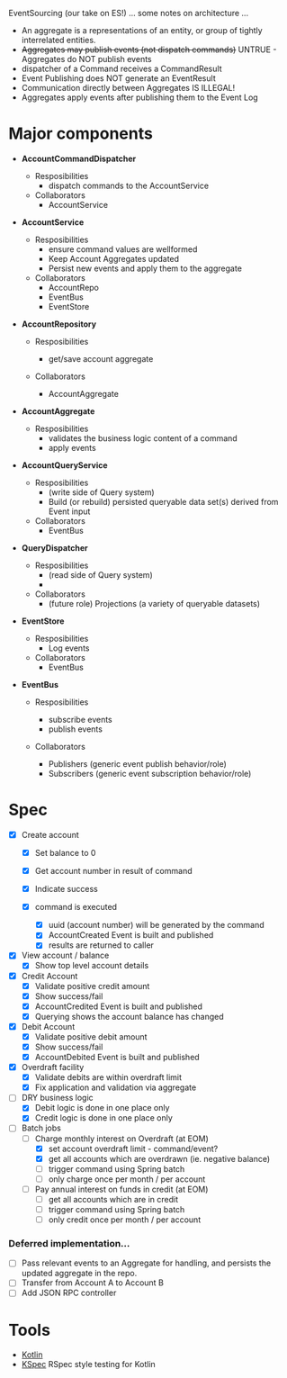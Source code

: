 EventSourcing (our take on ES!) ... some notes on architecture ...

- An aggregate is a representations of an entity, or group of tightly interrelated entities.
- ~~Aggregates may publish events (not dispatch commands)~~ UNTRUE - Aggregates do NOT publish events
- dispatcher of a Command receives a CommandResult<T>
- Event Publishing does NOT generate an EventResult<T>
- Communication directly between Aggregates IS ILLEGAL!
- Aggregates apply events after publishing them to the Event Log

# Major components

- **AccountCommandDispatcher**
    - Resposibilities
        - dispatch commands to the AccountService
    - Collaborators
        - AccountService

- **AccountService**
    - Resposibilities
        - ensure command values are wellformed
        - Keep Account Aggregates updated
        - Persist new events and apply them to the aggregate
    - Collaborators
        - AccountRepo
        - EventBus
        - EventStore

- **AccountRepository**
    - Resposibilities
        - get/save account aggregate

    - Collaborators
        - AccountAggregate

- **AccountAggregate**
    - Resposibilities
        - validates the business logic content of a command
        - apply events

- **AccountQueryService**
    - Resposibilities
        - (write side of Query system)
        - Build (or rebuild) persisted queryable data set(s) derived from Event input
    - Collaborators
        - EventBus

- **QueryDispatcher**
    - Resposibilities
        - (read side of Query system)
        -
    - Collaborators
        - (future role) Projections (a variety of queryable datasets)

- **EventStore**
    - Resposibilities
        - Log events
    - Collaborators
        - EventBus

- **EventBus**
    - Resposibilities
        - subscribe events
        - publish events

    - Collaborators
        - Publishers (generic event publish behavior/role)
        - Subscribers (generic event subscription behavior/role)

# Spec

- [x] Create account
    - [x] Set balance to 0
    - [x] Get account number in result of command
    - [x] Indicate success

    - [x] command is executed
        - [x] uuid (account number) will be generated by the command
        - [x] AccountCreated Event is built and published
        - [x] results are returned to caller

- [x] View account / balance
    - [x] Show top level account details

- [x] Credit Account
    - [x] Validate positive credit amount
    - [x] Show success/fail
    - [x] AccountCredited Event is built and published
    - [x] Querying shows the account balance has changed

- [x] Debit Account
    - [x] Validate positive debit amount
    - [x] Show success/fail
    - [x] AccountDebited Event is built and published

- [x] Overdraft facility
    - [x] Validate debits are within overdraft limit
    - [x] Fix application and validation via aggregate

- [ ] DRY business logic
    - [x] Debit logic is done in one place only
    - [x] Credit logic is done in one place only

- [ ] Batch jobs
    - [ ] Charge monthly interest on Overdraft (at EOM)
        - [x] set account overdraft limit - command/event?
        - [x] get all accounts which are overdrawn (ie. negative balance)
        - [ ] trigger command using Spring batch
        - [ ] only charge once per month / per account
    - [ ] Pay annual interest on funds in credit (at EOM)
        - [ ] get all accounts which are in credit
        - [ ] trigger command using Spring batch
        - [ ] only credit once per month / per account

### Deferred implementation...

- [ ] Pass relevant events to an Aggregate for handling, and persists the updated aggregate in the repo.
- [ ] Transfer from Account A to Account B
- [ ] Add JSON RPC controller

# Tools

- [Kotlin](https://kotlinlang.org)
- [KSpec](https://github.com/dam5s/kspec) RSpec style testing for Kotlin
